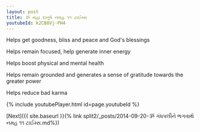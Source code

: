 ```yaml
---
layout: post
title: ૐ મહા દાનુષે નમહ ૧૧ ટાઈમ્સ
youtubeId: k2CB8Vj-PH4
---
```

 
 
Helps get goodness, bliss and peace and God's blessings
 
Helps remain focused, help generate inner energy 
 
Helps boost physical and mental health 
 
Helps remain grounded and generates a sense of gratitude towards the greater power 
 
Helps reduce bad karma
 
 
 
 


{% include youtubePlayer.html id=page.youtubeId %}
 
[Next]({{ site.baseurl }}{% link  split2/_posts/2014-09-20-ૐ ગંધપલીને ભગવાથે નમહ ૧૧ ટાઈમ્સ.md%})
 
